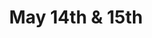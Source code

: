 ---
title: May 14th & 15th
day: 14, 15
isDetail: false
isSummary: true
items:
  - title: Registration
    description: Sleep in a bit longer and register already on Sunday during the kickoff party. Or enjoy a freshly brewed coffee.
    time: "9:00"
  - title: Talks and Treats
    description: Talks will last for about 30 min each with a 5 min Q &amp; A session.<br/>Enjoy free drinks and lunch with vegan options and icecream in the sun.
    time: "10:00"
  - title: Satellite Events
    description: If you would like to organize or host a satellite event, <a href="mailto:questions@uikonf.com">get in touch with us</a>.
    time: "19:00"     
---